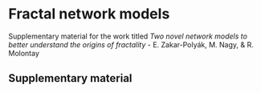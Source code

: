 # Fractal network models
Supplementary material for the work titled *Two novel network models to better understand the origins of fractality* - E. Zakar-Polyák, M. Nagy, & R. Molontay


## Supplementary material
